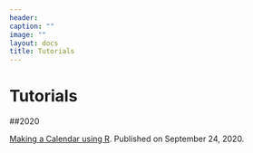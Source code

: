```yaml
---
header:
caption: ""
image: ""
layout: docs
title: Tutorials
---
```

# Tutorials

##2020

[Making a Calendar using R](https://www.meltemodabas.net/tutorial/make_a_calendar). Published on September 24, 2020.
